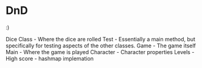 # DnD
:)

Dice Class - Where the dice are rolled
Test - Essentially a main method, but specifically for testing aspects of the other classes. 
Game - The game itself
Main - Where the game is played
Character - Character properties
Levels - 
High score - hashmap implemation
